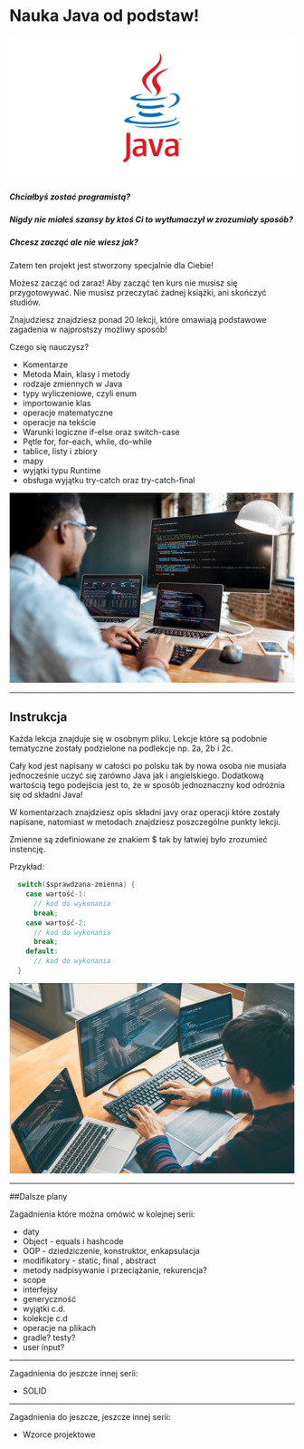 # Nauka Java od podstaw!
![logo](docs/java-logo.png)

##### Chciałbyś zostać programistą?
##### Nigdy nie miałeś szansy by ktoś Ci to wytłumaczył w zrozumiały sposób?
##### Chcesz zacząć ale nie wiesz jak?

Zatem ten projekt jest stworzony specjalnie dla Ciebie! 

Możesz zacząć od zaraz! Aby zacząć ten kurs nie musisz się przygotowywać. Nie musisz przeczytać żadnej książki, ani skończyć studiów. 

Znajudziesz znajdziesz ponad 20 lekcji, które omawiają podstawowe zagadenia w najprostszy możliwy sposób!    

Czego się nauczysz?
* Komentarze
* Metoda Main, klasy i metody
* rodzaje zmiennych w Java
* typy wyliczeniowe, czyli enum
* importowanie klas
* operacje matematyczne
* operacje na tekście
* Warunki logiczne if-else oraz switch-case
* Pętle for, for-each, while, do-while
* tablice, listy i zbiory
* mapy
* wyjątki typu Runtime
* obsługa wyjątku try-catch oraz try-catch-final

![zdjecie](docs/photo1.png)

---

## Instrukcja

Każda lekcja znajduje się w osobnym pliku. Lekcje które są podobnie tematyczne zostały podzielone na podlekcje np. 2a, 2b i 2c.

Cały kod jest napisany w całości po polsku tak by nowa osoba nie musiała jednocześnie uczyć się zarówno Java jak i angielskiego. Dodatkową wartością tego podejścia jest to, że w sposób jednoznaczny kod odróżnia się od składni Java! 

W komentarzach znajdziesz opis składni javy oraz operacji które zostały napisane, natomiast w metodach znajdziesz poszczególne punkty lekcji.

Zmienne są zdefiniowane ze znakiem $ tak by łatwiej było zrozumieć instencję.

Przykład:
```java
  switch($sprawdzana-zmienna) {
    case wartość-1:
      // kod do wykonania
      break;
    case wartość-2:
      // kod do wykonania
      break;
    default:
      // kod do wykonania
  }

```
![zdjecie](docs/photo2.png)

---

##Dalsze plany

Zagadnienia które można omówić w kolejnej serii:
* daty
* Object - equals i hashcode
* OOP - dziedziczenie, konstruktor, enkapsulacja
* modifikatory - static, final , abstract
* metody nadpisywanie i przeciążanie, rekurencja?
* scope
* interfejsy
* generyczność
* wyjątki c.d.
* kolekcje c.d
* operacje na plikach
* gradle? testy?
* user input?

---

Zagadnienia do jeszcze innej serii:
* SOLID

---

Zagadnienia do jeszcze, jeszcze innej serii:
* Wzorce projektowe